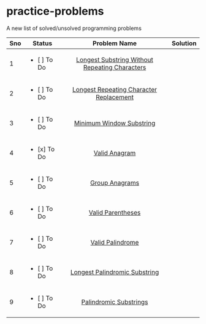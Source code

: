 # practice-problems
A new list of solved/unsolved programming problems

| Sno | Status | Problem Name   |      Solution      |
|-----|--------|:--------------:|-------------------:|
| 1 | <ul><li>[ ] To Do </li></ul> | [Longest Substring Without Repeating Characters](https://leetcode.com/problems/longest-substring-without-repeating-characters/) |   |
| 2 | <ul><li>[ ] To Do </li></ul> | [Longest Repeating Character Replacement](https://leetcode.com/problems/longest-repeating-character-replacement/) |   |
| 3 | <ul><li>[ ] To Do </li></ul> | [Minimum Window Substring](https://leetcode.com/problems/minimum-window-substring/) |   |
| 4 | <ul><li>[x] To Do </li></ul> | [Valid Anagram](https://leetcode.com/problems/valid-anagram/) |   |
| 5 | <ul><li>[ ] To Do </li></ul> | [Group Anagrams](https://leetcode.com/problems/group-anagrams/) |   |
| 6 | <ul><li>[ ] To Do </li></ul> | [Valid Parentheses](https://leetcode.com/problems/valid-parentheses/) |   |
| 7 | <ul><li>[ ] To Do </li></ul> | [Valid Palindrome](https://leetcode.com/problems/valid-palindrome/) |   |
| 8 | <ul><li>[ ] To Do </li></ul> | [Longest Palindromic Substring](https://leetcode.com/problems/longest-palindromic-substring/) |   |
| 9 | <ul><li>[ ] To Do </li></ul> | [Palindromic Substrings](https://leetcode.com/problems/palindromic-substrings/) |   |